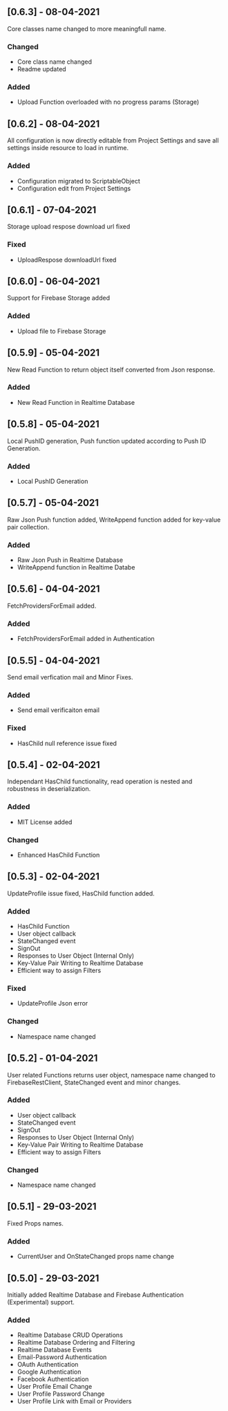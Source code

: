 ## [0.6.3] - 08-04-2021

Core classes name changed to more meaningfull name. 

### Changed
- Core class name changed
- Readme updated

### Added
- Upload Function overloaded with no progress params (Storage)

## [0.6.2] - 08-04-2021

All configuration is now directly editable from Project Settings and save all settings inside resource to load in runtime. 

### Added
- Configuration migrated to ScriptableObject
- Configuration edit from Project Settings

## [0.6.1] - 07-04-2021

Storage upload respose download url fixed

### Fixed

- UploadRespose downloadUrl fixed

## [0.6.0] - 06-04-2021

Support for Firebase Storage added

### Added

- Upload file to Firebase Storage

## [0.5.9] - 05-04-2021

New Read Function to return object itself converted from Json response.

### Added

- New Read Function in Realtime Database

## [0.5.8] - 05-04-2021

Local PushID generation, Push function updated according to Push ID Generation.

### Added

- Local PushID Generation

## [0.5.7] - 05-04-2021

Raw Json Push function added, WriteAppend function added for key-value pair collection.

### Added

- Raw Json Push in Realtime Database
- WriteAppend function in Realtime Databe

## [0.5.6] - 04-04-2021

FetchProvidersForEmail added.

### Added

- FetchProvidersForEmail added in Authentication

## [0.5.5] - 04-04-2021

Send email verfication mail and Minor Fixes.

### Added

- Send email verificaiton email

### Fixed

- HasChild null reference issue fixed

## [0.5.4] - 02-04-2021

Independant HasChild functionality, read operation is nested and robustness in deserialization.

### Added

- MIT License added

### Changed

- Enhanced HasChild Function

## [0.5.3] - 02-04-2021

UpdateProfile issue fixed, HasChild function added.

### Added

- HasChild Function
- User object callback
- StateChanged event
- SignOut
- Responses to User Object (Internal Only)
- Key-Value Pair Writing to Realtime Database
- Efficient way to assign Filters

### Fixed

- UpdateProfile Json error

### Changed

- Namespace name changed

## [0.5.2] - 01-04-2021

User related Functions returns user object, namespace name changed to FirebaseRestClient, StateChanged event and minor changes.

### Added

- User object callback
- StateChanged event
- SignOut
- Responses to User Object (Internal Only)
- Key-Value Pair Writing to Realtime Database
- Efficient way to assign Filters

### Changed

- Namespace name changed

## [0.5.1] - 29-03-2021

Fixed Props names.

### Added

- CurrentUser and OnStateChanged props name change

## [0.5.0] - 29-03-2021

Initially added Realtime Database and Firebase Authentication (Experimental) support.

### Added

- Realtime Database CRUD Operations
- Realtime Database Ordering and Filtering
- Realtime Database Events
- Email-Password Authentication
- OAuth Authentication
- Google Authentication
- Facebook Authentication
- User Profile Email Change
- User Profile Password Change
- User Profile Link with Email or Providers
